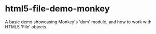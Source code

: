 # html5-file-demo-monkey
A basic demo showcasing Monkey's 'dom' module, and how to work with HTML5 'File' objects.
